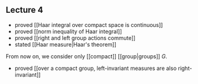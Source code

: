 ## Lecture 4
- proved [[Haar integral over compact space is continuous]]
- proved [[norm inequality of Haar integral]]
- proved [[right and left group actions commute]]
- stated [[Haar measure|Haar's theorem]]

From now on, we consider only [[compact]] [[group|groups]] $G$.

- proved [[over a compact group, left-invariant measures are also right-invariant]]